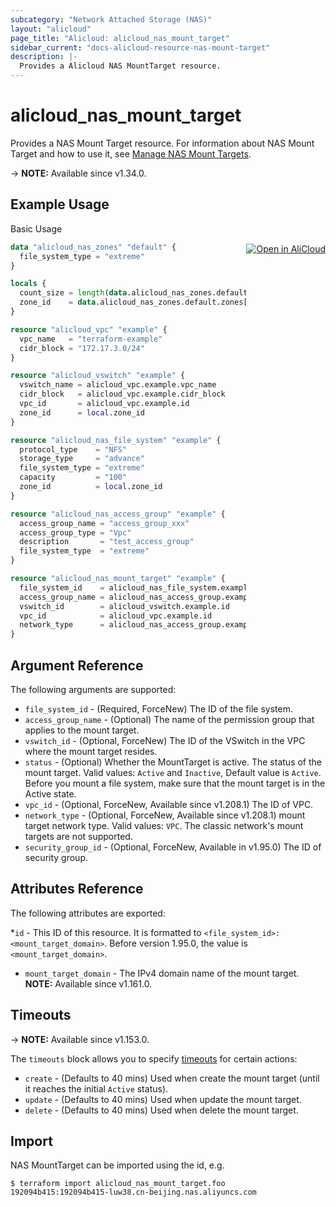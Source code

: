 ```yaml
---
subcategory: "Network Attached Storage (NAS)"
layout: "alicloud"
page_title: "Alicloud: alicloud_nas_mount_target"
sidebar_current: "docs-alicloud-resource-nas-mount-target"
description: |-
  Provides a Alicloud NAS MountTarget resource.
---
```


# alicloud_nas_mount_target

Provides a NAS Mount Target resource.
For information about NAS Mount Target and how to use it, see [Manage NAS Mount Targets](https://www.alibabacloud.com/help/en/doc-detail/27531.htm).

-> **NOTE:** Available since v1.34.0.

## Example Usage
<div class="oics-button" style="float: right;margin: 0 0 -40px 0;">
  <a href="https://api.aliyun.com/api-tools/terraform?resource=alicloud_nas_mount_target&exampleId=22f8ab4c-6826-906f-09ad-67827e96eaae2128860b&activeTab=example&spm=docs.r.nas_mount_target.0.22f8ab4c68" target="_blank">
    <img alt="Open in AliCloud" src="https://img.alicdn.com/imgextra/i1/O1CN01hjjqXv1uYUlY56FyX_!!6000000006049-55-tps-254-36.svg" style="max-height: 44px; margin: 32px auto; max-width: 100%;">
  </a>
</div>

Basic Usage

```terraform
data "alicloud_nas_zones" "default" {
  file_system_type = "extreme"
}

locals {
  count_size = length(data.alicloud_nas_zones.default.zones)
  zone_id    = data.alicloud_nas_zones.default.zones[local.count_size - 1].zone_id
}

resource "alicloud_vpc" "example" {
  vpc_name   = "terraform-example"
  cidr_block = "172.17.3.0/24"
}

resource "alicloud_vswitch" "example" {
  vswitch_name = alicloud_vpc.example.vpc_name
  cidr_block   = alicloud_vpc.example.cidr_block
  vpc_id       = alicloud_vpc.example.id
  zone_id      = local.zone_id
}

resource "alicloud_nas_file_system" "example" {
  protocol_type    = "NFS"
  storage_type     = "advance"
  file_system_type = "extreme"
  capacity         = "100"
  zone_id          = local.zone_id
}

resource "alicloud_nas_access_group" "example" {
  access_group_name = "access_group_xxx"
  access_group_type = "Vpc"
  description       = "test_access_group"
  file_system_type  = "extreme"
}

resource "alicloud_nas_mount_target" "example" {
  file_system_id    = alicloud_nas_file_system.example.id
  access_group_name = alicloud_nas_access_group.example.access_group_name
  vswitch_id        = alicloud_vswitch.example.id
  vpc_id            = alicloud_vpc.example.id
  network_type      = alicloud_nas_access_group.example.access_group_type
}
```

## Argument Reference

The following arguments are supported:

* `file_system_id` - (Required, ForceNew) The ID of the file system.
* `access_group_name` - (Optional) The name of the permission group that applies to the mount target.
* `vswitch_id` - (Optional, ForceNew) The ID of the VSwitch in the VPC where the mount target resides.
* `status` - (Optional) Whether the MountTarget is active. The status of the mount target. Valid values: `Active` and `Inactive`, Default value is `Active`. Before you mount a file system, make sure that the mount target is in the Active state.
* `vpc_id` - (Optional, ForceNew, Available since v1.208.1) The ID of VPC.
* `network_type` - (Optional, ForceNew, Available since v1.208.1) mount target network type. Valid values: `VPC`. The classic network's mount targets are not supported.
* `security_group_id` - (Optional, ForceNew, Available in v1.95.0) The ID of security group.

## Attributes Reference

The following attributes are exported:

*`id` - This ID of this resource. It is formatted to `<file_system_id>:<mount_target_domain>`. Before version 1.95.0, the value is `<mount_target_domain>`.
* `mount_target_domain` - The IPv4 domain name of the mount target. **NOTE:** Available since v1.161.0.

## Timeouts

-> **NOTE:** Available since v1.153.0.

The `timeouts` block allows you to specify [timeouts](https://www.terraform.io/docs/configuration-0-11/resources.html#timeouts) for certain actions:

* `create` - (Defaults to 40 mins) Used when create the mount target (until it reaches the initial `Active` status).
* `update` - (Defaults to 40 mins) Used when update the mount target.
* `delete` - (Defaults to 40 mins) Used when delete the mount target.

## Import

NAS MountTarget can be imported using the id, e.g.

```shell
$ terraform import alicloud_nas_mount_target.foo 192094b415:192094b415-luw38.cn-beijing.nas.aliyuncs.com
```
